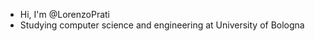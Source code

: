 - Hi, I'm @LorenzoPrati
- Studying computer science and engineering at University of Bologna


<!---
LorenzoPrati/LorenzoPrati is a ✨ special ✨ repository because its `README.md` (this file) appears on your GitHub profile.
You can click the Preview link to take a look at your changes.
--->

